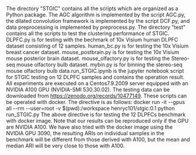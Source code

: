 The directory "STGIC" contains all the scripts which are organized as a Python package. The AGC algorithm is implemented by the script AGC.py, the dilated convolution framework is implemented by the script DCF.py, and data preprocessing is implemented by preprocess.py. The directory "test" contains all the scripts to test the clustering performance of STGIC. DLPFC.py is for testing with the bechmark of 10x Visium human DLPFC dataset consisting of 12 samples. human_bc.py is for testing the 10x Visium breast cancer dataset. mouse_postbrain.py is for testing the 10x Visium mouse posterior brain dataset. mouse_olfactory.py is for testing the Stereo-seq mouse olfactory bulb dataset. mybin.py is for binning the stereo-seq mouse olfactory bulb data.run_STGIC.ipynb is the jupyter notebook script for STGIC testing on 12 DLPFC samples and contains the operation result. All experiments are executed on a Centos7.9.2009 server equipped with an NVIDIA A100 GPU (NVIDIA-SMI 530.30.02). The testing data can be downloaded from https://zenodo.org/records/10477149. 
These scripts can be operated with docker. The directive is as follows:
docker run -it --gpus all --rm --user=root -v $(pwd):/workspace  henryc101/stgic:0.1 python run_STGIC.py
The above directive is for testing the 12 DLPFCs benchmark with docker image. Note that our results can be reproduced only if the GPU are NVIDIA A100. We have also tried with the docker image using the NVIDIA GPU 3090, the resulting ARIs on individual samples in the benchmark will be different from those derived with A100, but the mean and median ARI will be very close to those with A100.
